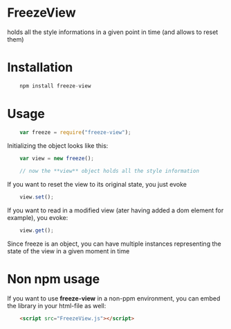 # FreezeView
holds all the style informations in a given point in time (and allows to reset them)

# Installation

```javascript
	npm install freeze-view
```

# Usage


```javascript
	var freeze = require("freeze-view");
```

Initializing the object looks like this:


```javascript
	var view = new freeze();
	
	// now the **view** object holds all the style information 

```

If you want to reset the view to its original state, you just evoke


```javascript
	view.set();
```


If you want to read in a modified view (ater having added a dom element for example), you evoke:

```javascript
	view.get();
```

Since freeze is an object, you can have multiple instances representing the state of the view in a given moment in time 


# Non npm usage

If you want to use **freeze-view** in a non-ppm environment, you can embed the library in your html-file as well:

```html
 	<script src="FreezeView.js"></script>
```

